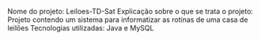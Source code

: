 Nome do projeto: Leiloes-TD-Sat
Explicação sobre o que se trata o projeto: Projeto contendo um sistema para informatizar as rotinas de uma casa de leilões
Tecnologias utilizadas: Java e MySQL
